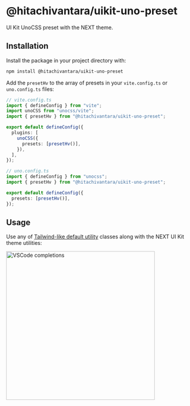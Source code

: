 # @hitachivantara/uikit-uno-preset

UI Kit UnoCSS preset with the NEXT theme.

## Installation

Install the package in your project directory with:

```sh
npm install @hitachivantara/uikit-uno-preset
```

Add the `presetHv` to the array of presets in your `vite.config.ts` or `uno.config.ts` files:

```ts
// vite.config.ts
import { defineConfig } from "vite";
import unoCSS from "unocss/vite";
import { presetHv } from "@hitachivantara/uikit-uno-preset";

export default defineConfig({
  plugins: [
    unoCSS({
      presets: [presetHv()],
    }),
  ],
});
```

```ts
// uno.config.ts
import { defineConfig } from "unocss";
import { presetHv } from "@hitachivantara/uikit-uno-preset";

export default defineConfig({
  presets: [presetHv()],
});
```

## Usage

Use any of [Tailwind-like default utility](https://tailwindcomponents.com/cheatsheet/) classes along with the NEXT UI Kit theme utilities:

<img src="https://i.imgur.com/bKY5ZUG.png" alt="VSCode completions" width=400>
